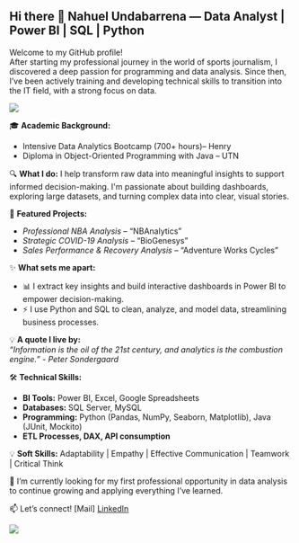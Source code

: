 ## Hi there 👋 Nahuel Undabarrena — Data Analyst | Power BI | SQL | Python

Welcome to my GitHub profile!  
After starting my professional journey in the world of sports journalism, I discovered a deep passion for programming and data analysis. Since then, I’ve been actively training and developing technical skills to transition into the IT field, with a strong focus on data.

<!--horizontal divider(gradiant)-->
<img src="https://user-images.githubusercontent.com/73097560/115834477-dbab4500-a447-11eb-908a-139a6edaec5c.gif">

🎓 **Academic Background:**
- Intensive Data Analytics Bootcamp (700+ hours)– Henry  
- Diploma in Object-Oriented Programming with Java – UTN

🔍 **What I do:**
I help transform raw data into meaningful insights to support informed decision-making. I'm passionate about building dashboards, exploring large datasets, and turning complex data into clear, visual stories.

🚀 **Featured Projects:**
- *Professional NBA Analysis* – “NBAnalytics”  
- *Strategic COVID-19 Analysis* – “BioGenesys”  
- *Sales Performance & Recovery Analysis* – “Adventure Works Cycles”

✨ **What sets me apart:**
- 📊 I extract key insights and build interactive dashboards in Power BI to empower decision-making.
- ⚡ I use Python and SQL to clean, analyze, and model data, streamlining business processes.    

💡 **A quote I live by:**  
  *“Information is the oil of the 21st century, and analytics is the combustion engine.” - Peter Sondergaard*

🛠 **Technical Skills:**
- **BI Tools:** Power BI, Excel, Google Spreadsheets
- **Databases:** SQL Server, MySQL  
- **Programming:** Python (Pandas, NumPy, Seaborn, Matplotlib), Java (JUnit, Mockito)  
- **ETL Processes, DAX, API consumption**

💡 **Soft Skills:**
Adaptability | Empathy | Effective Communication | Teamwork | Critical Think

🚀 I’m currently looking for my first professional opportunity in data analysis to continue growing and applying everything I’ve learned.

  
📫 Let’s connect! 
[Mail]<a href="mailto:nahuelunda@gmail.com" /></a>
[LinkedIn](https://www.linkedin.com/in/nahuel-undabarrena/)


<!--horizontal divider(gradiant)-->
<img src="https://user-images.githubusercontent.com/73097560/115834477-dbab4500-a447-11eb-908a-139a6edaec5c.gif">


<!--
**NahuelUnda/NahuelUnda** is a ✨ _special_ ✨ repository because its `README.md` (this file) appears on your GitHub profile.

Here are some ideas to get you started:

- 🔭 I’m currently working on ...
- 🌱 I’m currently learning ...
- 👯 I’m looking to collaborate on ...
- 🤔 I’m looking for help with ...
- 💬 Ask me about ...
- 📫 How to reach me: ...
- 😄 Pronouns: ...
- ⚡ Fun fact: ...
-->
